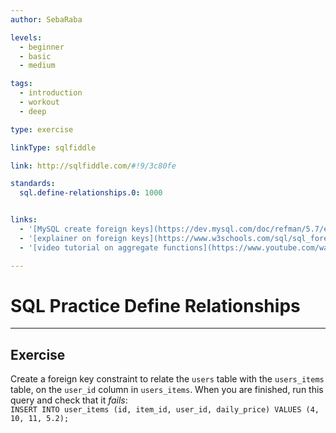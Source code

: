 ```yaml
---
author: SebaRaba

levels:
  - beginner
  - basic
  - medium

tags:
  - introduction
  - workout
  - deep

type: exercise

linkType: sqlfiddle

link: http://sqlfiddle.com/#!9/3c80fe

standards:
  sql.define-relationships.0: 1000


links:
  - '[MySQL create foreign keys](https://dev.mysql.com/doc/refman/5.7/en/create-table-foreign-keys.html){documentation}'
  - '[explainer on foreign keys](https://www.w3schools.com/sql/sql_foreignkey.asp){website}'
  - '[video tutorial on aggregate functions](https://www.youtube.com/watch?v=GU_zYgXXOzE){video}'

---
```


# SQL Practice Define Relationships

---        
## Exercise

Create a foreign key constraint to relate the `users` table with the `users_items` table, on the `user_id` column in `users_items`.
When you are finished, run this query and check that it *fails*:  
`INSERT INTO user_items (id, item_id, user_id, daily_price) VALUES (4, 10, 11, 5.2);`
